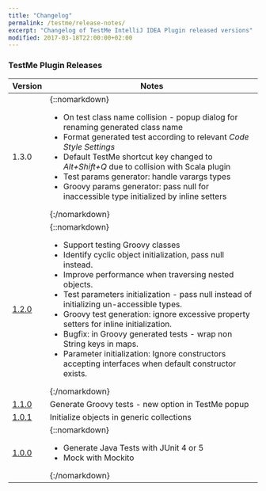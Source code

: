 ```yaml
---
title: "Changelog"
permalink: /testme/release-notes/
excerpt: "Changelog of TestMe IntelliJ IDEA Plugin released versions"
modified: 2017-03-18T22:00:00+02:00
---
```

### TestMe Plugin Releases

| Version                                                                                                 | Notes |
| ------------------------------------------------------------------------------------------------------- | ----- |
|1.3.0 | {::nomarkdown}<ul> <li>On test class name collision - popup dialog for renaming generated class name</li> <li>Format generated test according to relevant <i>Code Style Settings</i></li> <li>Default TestMe shortcut key changed to <i>Alt+Shift+Q</i> due to collision with Scala plugin</li> <li>Test params generator: handle varargs types</li> <li>Groovy params generator: pass null for inaccessible type initialized by inline setters</li></ul>{:/nomarkdown}|
| <a href="https://plugins.jetbrains.com/plugin/download?updateId=33171" rel="nofollow">1.2.0</a> | {::nomarkdown}<ul><li>Support testing Groovy classes</li> <li>Identify cyclic object initialization, pass null instead.</li> <li>Improve performance when traversing nested objects.</li> <li>Test parameters initialization - pass null instead of initializing un-accessible types.</li> <li>Groovy test generation: ignore excessive property setters for inline initialization.</li> <li>Bugfix: in Groovy generated tests - wrap non String keys in maps.</li> <li>Parameter initialization: Ignore constructors accepting interfaces when default constructor exists.</li></ul>{:/nomarkdown}|
| <a href="https://plugins.jetbrains.com/plugin/download?pr=idea&updateId=32893" rel="nofollow">1.1.0</a> | Generate Groovy tests - new option in TestMe popup |
| <a href="https://plugins.jetbrains.com/plugin/download?pr=idea&updateId=32688" rel="nofollow">1.0.1</a> | Initialize objects in generic collections |
| <a href="https://plugins.jetbrains.com/plugin/download?pr=idea&updateId=32513" rel="nofollow">1.0.0</a> | {::nomarkdown}<ul><li>Generate Java Tests with JUnit 4 or 5 </li><li>Mock with Mockito</li></ul>{:/nomarkdown} |